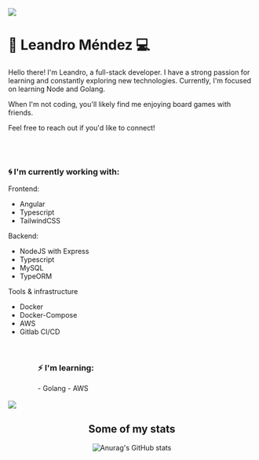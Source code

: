 <img src="https://64.media.tumblr.com/2bedb2e6ff53e409438699b7c5a573cf/tumblr_ol0bazHsKh1qbw2q1o1_1280.png">

<h1>🌊 Leandro Méndez 💻</h1>

<p>Hello there! I'm Leandro, a full-stack developer. I have a strong passion for learning and constantly exploring new technologies. Currently, I'm focused on learning Node and Golang.</p>
<p>When I'm not coding, you'll likely find me enjoying board games with friends.</p>
<p>Feel free to reach out if you'd like to connect!</p>
<br>
<br>
<div>
<div>
<h3>🌀 I'm currently working with:</h3>

  Frontend:
  - Angular
  - Typescript
  - TailwindCSS

  Backend:
  - NodeJS with Express
  - Typescript
  - MySQL
  - TypeORM

   Tools & infrastructure
   - Docker
   - Docker-Compose
   - AWS
   - Gitlab CI/CD
  </div>
  

<br>
<div style="margin-left: 60px">
<h3> ⚡  I'm learning:</h3>
- Golang
- AWS
</div>
</div>
<br>


<img src="https://j.gifs.com/zKxZPy.gif">
<br>
<div align="center">
<h2>Some of my stats</h2>
   
![Anurag's GitHub stats](https://github-readme-stats.vercel.app/api?username=LeanMendez&show_icons=true&theme=cobalt)

</div>

